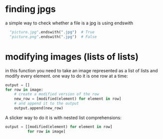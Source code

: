 finding jpgs
============

a simple way to check whether a file is a jpg is using endswith

```python
  "picture.jpg".endswith(".jpg")  # True
  "picture.png".endswith(".jpg")  # False
```

modifying images (lists of lists)
=================================

in this function you need to take an image represented as a list of lists
and modify every element.  one way to do it is one row at a time:

```python
output = []
for row in image:
    # create a modified version of the row
    new_row = [modified(element) for element in row]
    # and append it to the output
    output.append(new_row)
```

A slicker way to do it is with nested list comprehensions:

```python
output = [[modified(element) for element in row]
          for row in image]
```